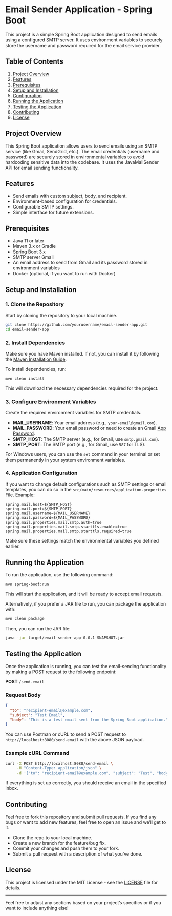 
# Email Sender Application - Spring Boot

This project is a simple Spring Boot application designed to send emails using a configured SMTP server. It uses environment variables to securely store the username and password required for the email service provider.

## Table of Contents

1. [Project Overview](#project-overview)
2. [Features](#features)
3. [Prerequisites](#prerequisites)
4. [Setup and Installation](#setup-and-installation)
5. [Configuration](#configuration)
6. [Running the Application](#running-the-application)
7. [Testing the Application](#testing-the-application)
8. [Contributing](#contributing)
9. [License](#license)

## Project Overview

This Spring Boot application allows users to send emails using an SMTP service (like Gmail, SendGrid, etc.). The email credentials (username and password) are securely stored in environmental variables to avoid hardcoding sensitive data into the codebase. It uses the JavaMailSender API for email sending functionality.

## Features

* Send emails with custom subject, body, and recipient.
* Environment-based configuration for credentials.
* Configurable SMTP settings.
* Simple interface for future extensions.

## Prerequisites

* Java 11 or later
* Maven 3.x or Gradle
* Spring Boot 3.x
* SMTP server Gmail
* An email address to send from Gmail and its password stored in environment variables
* Docker (optional, if you want to run with Docker)

## Setup and Installation

### 1. Clone the Repository

Start by cloning the repository to your local machine.

```bash
git clone https://github.com/yourusername/email-sender-app.git
cd email-sender-app
```

### 2. Install Dependencies

Make sure you have Maven installed. If not, you can install it by following the [Maven Installation Guide](https://maven.apache.org/install.html).

To install dependencies, run:

```bash
mvn clean install
```

This will download the necessary dependencies required for the project.

### 3. Configure Environment Variables

Create the required environment variables for SMTP credentials.

* **MAIL\_USERNAME**: Your email address (e.g., `your-email@gmail.com`).
* **MAIL\_PASSWORD**: Your email password or need to create an Gmail [App Password](https://support.google.com/accounts/answer/185833).
* **SMTP\_HOST**: The SMTP server (e.g., for Gmail, use `smtp.gmail.com`).
* **SMTP\_PORT**: The SMTP port (e.g., for Gmail, use `587` for TLS).


For Windows users, you can use the `set` command in your terminal or set them permanently in your system environment variables.

### 4. Application Configuration

If you want to change default configurations such as SMTP settings or email templates, you can do so in the `src/main/resources/application.properties` File. 
Example:

```properties
spring.mail.host=${SMTP_HOST}
spring.mail.port=${SMTP_PORT}
spring.mail.username=${MAIL_USERNAME}
spring.mail.password=${MAIL_PASSWORD}
spring.mail.properties.mail.smtp.auth=true
spring.mail.properties.mail.smtp.starttls.enable=true
spring.mail.properties.mail.smtp.starttls.required=true
```

Make sure these settings match the environmental variables you defined earlier.

## Running the Application

To run the application, use the following command:

```bash
mvn spring-boot:run
```

This will start the application, and it will be ready to accept email requests.

Alternatively, if you prefer a JAR file to run, you can package the application with:

```bash
mvn clean package
```

Then, you can run the JAR file:

```bash
java -jar target/email-sender-app-0.0.1-SNAPSHOT.jar
```

## Testing the Application

Once the application is running, you can test the email-sending functionality by making a POST request to the following endpoint:

**POST** `/send-email`

### Request Body

```json
{
  "to": "recipient-email@example.com",
  "subject": "Test Email",
  "body": "This is a test email sent from the Spring Boot application."
}
```

You can use Postman or cURL to send a POST request to `http://localhost:8080/send-email` with the above JSON payload.

### Example cURL Command

```bash
curl -X POST http://localhost:8080/send-email \
     -H "Content-Type: application/json" \
     -d '{"to": "recipient-email@example.com", "subject": "Test", "body": "Hello World"}'
```

If everything is set up correctly, you should receive an email in the specified inbox.

## Contributing

Feel free to fork this repository and submit pull requests. If you find any bugs or want to add new features, feel free to open an issue and we’ll get to it.

* Clone the repo to your local machine.
* Create a new branch for the feature/bug fix.
* Commit your changes and push them to your fork.
* Submit a pull request with a description of what you’ve done.

## License

This project is licensed under the MIT License - see the [LICENSE](LICENSE) file for details.

---

Feel free to adjust any sections based on your project’s specifics or if you want to include anything else!
